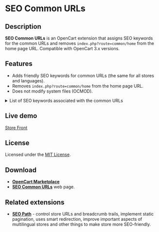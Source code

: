 # SEO Common URLs

## Description
**SEO Common URLs** is an OpenCart extension that assigns SEO keywords for the common URLs and removes `index.php?route=common/home` from the home page URL.
Compatible with OpenCart 3.x versions.

## Features
* Adds friendly SEO keywords for common URLs (the same for all stores and languages).
* Removes `index.php?route=common/home` from the home page URL.
* Does not modify system files (OCMOD).

<details>
  <summary>List of SEO keywords associated with the common URLs</summary>

  |query|keyword|
  |---|---|
  |checkout/cart|cart|
  |checkout/checkout|checkout|
  |checkout/voucher|voucher|
  |product/manufacturer|brand|
  |product/special|special|
  |product/compare|compare|
  |product/search|search|
  |information/contact|contact|
  |information/sitemap|sitemap|
  |account/account|account|
  |account/address|account/address|
  |account/address/edit|account/address/edit|
  |account/address/add|account/address/add|
  |account/address/delete|account/address/delete|
  |account/download|account/download|
  |account/edit|account/edit|
  |account/forgotten|account/forgotten|
  |account/login|account/login|
  |account/logout|account/logout|
  |account/newsletter|account/newsletter|
  |account/order|account/order|
  |account/order/info|account/order/info|
  |account/password|account/password|
  |account/recurring|account/recurring|
  |account/return|account/return|
  |account/return/add|account/return/add|
  |account/register|account/register|
  |account/reward|account/reward|
  |account/transaction|account/transaction|
  |account/voucher|account/voucher|
  |account/wishlist|account/wishlist|
  |affiliate/account|affiliate|
  |affiliate/edit|affiliate/edit|
  |affiliate/forgotten|affiliate/forgotten|
  |affiliate/login|affiliate/login|
  |affiliate/logout|affiliate/logout|
  |affiliate/password|affiliate/password|
  |affiliate/payment|affiliate/payment|
  |affiliate/register|affiliate/register|
  |affiliate/tracking|affiliate/tracking|
  |affiliate/transaction|affiliate/transaction|
</details>

## Live demo
[Store Front](https://demo.ocmod.space/a)

## License
Licensed under the [MIT License](https://raw.githubusercontent.com/ocmod-space/ocmod-seo-common-urls/main/LICENSE.txt).

## Download
* [**OpenCart Marketplace**](https://www.opencart.com/index.php?route=marketplace/extension/info&extension_id=445444)
* [**SEO Common URLs**](https://www.ocmod.space/ocmod-seo-common-urls) web page.

## Related extensions
* [**SEO Path**](https://www.opencart.com/index.php?route=marketplace/extension/info&extension_id=38192) - control store URLs and breadcrumb trails, implement static pagination, uses smart redirection, improve important aspects of multilingual stores and other things to make store more SEO-friendly.
